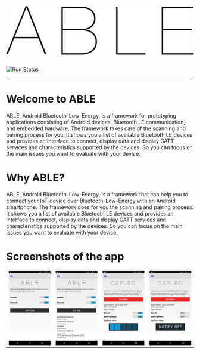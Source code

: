 <table border="0">
<tr>
	<img src="https://github.com/Echtzeitsysteme/able/blob/puria-dev/android/Application/src/main/res/drawable-hdpi/able_logo.png" width="600px">
</tr>
</table>

[![Run Status](https://api.shippable.com/projects/5a2b9d4dcf141c0700bd1465/badge?branch=puria-dev)](https://app.shippable.com/github/Echtzeitsysteme/able)

***
# Welcome to ABLE
ABLE, Android Bluetooth-Low-Energy, is a framework for prototyping applications consisting of Android devices, Bluetooth LE communication, and embedded hardware. The framework takes care of the scanning and pairing process for you. It shows you a list of available Bluetooth LE devices and provides an interface to connect, display data and display GATT services and characteristics supported by the devices. So you can focus on the main issues you want to evaluate with your device.

# Why ABLE?
ABLE, Android Bluetooth-Low-Energy, is a framework that can help you to connect your IoT-device over Bluetooth-Low-Energy with an Android smartphone. The framework does for you the scanning and pairing process. It shows you a list of available Bluetooth LE devices and provides an interface to connect, display data and display GATT services and characteristics supported by the devices. So you can focus on the main issues you want to evaluate with your device.

# Screenshots of the app
<table border="0">
<tr>
<td><img alt="ABLE SCAN" src="https://raw.githubusercontent.com/Echtzeitsysteme/able/puria-dev/android/screenshots/ABLE1.png" width="200px"/></td>
<td><img alt="ABLE STOP SCAN" src="https://raw.githubusercontent.com/Echtzeitsysteme/able/puria-dev/android/screenshots/ABLE2.png"   width="200px"/></td>
<td><img alt="ABLE CAPLED" src="https://raw.githubusercontent.com/Echtzeitsysteme/able/puria-dev/android/screenshots/ABLE3.png"   width="200px"/></td>
<td><img alt="ABLE CAPLED" src="https://raw.githubusercontent.com/Echtzeitsysteme/able/puria-dev/android/screenshots/ABLE4.png"   width="200px"/></td>
</tr>
</table>